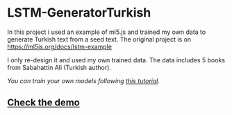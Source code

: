 
# LSTM-GeneratorTurkish
In this project i used an example of ml5.js and trained my own data to generate Turkish text from a seed text.
The original project is on https://ml5js.org/docs/lstm-example

I only re-design it and used my own trained data.
The data includes 5 books from Sabahattin Ali (Turkish author).

*You can train your own models following [this tutorial](https://ml5js.org/docs/training-lstm).*

## [Check the demo](https://dedinededin.github.io/LSTM-GeneratorTurkish/)
